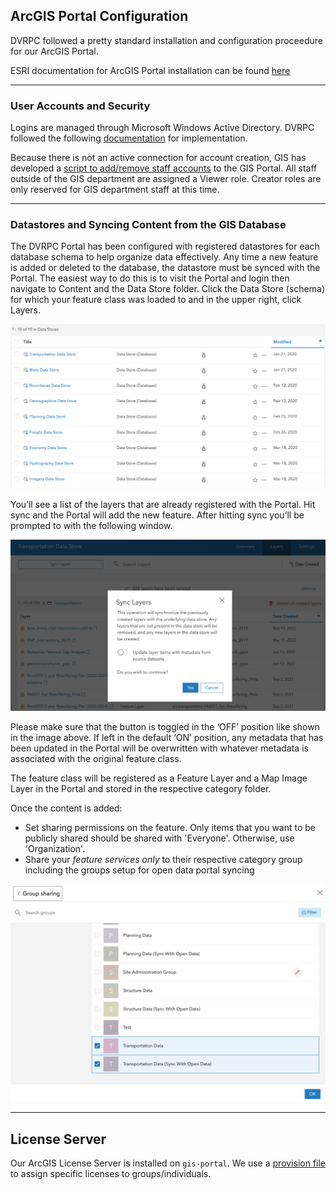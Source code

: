 ## ArcGIS Portal Configuration

DVRPC followed a pretty standard installation and configuration proceedure for our ArcGIS Portal.

ESRI documentation for ArcGIS Portal installation can be found [here](https://enterprise.arcgis.com/en/portal/latest/install/windows/installing-portal-for-arcgis.htm)

---
### User Accounts and Security

Logins are managed through Microsoft Windows Active Directory.  DVRPC followed the following [documentation](https://enterprise.arcgis.com/en/portal/latest/administer/windows/use-your-portal-with-ldap-and-portal-tier-authentication.htm) for implementation.

Because there is not an active connection for account creation, GIS has developed a [script to add/remove staff accounts](https://github.com/dvrpc/gis-admin/blob/main/agportal/update_staff_accts.py) to the GIS Portal.  All staff outside of the GIS department are assigned a Viewer role.  Creator roles are only reserved for GIS department staff at this time.

---
### Datastores and Syncing Content from the GIS Database

The DVRPC Portal has been configured with registered datastores for each database schema to help organize data effectively.  Any time a new feature is added or deleted to the database, the datastore must be synced with the Portal.  The easiest way to do this is to visit the Portal and login then navigate to Content and the Data Store folder.  Click the Data Store (schema) for which your feature class was loaded to and in the upper right, click Layers.

![ ](img/Datastores.png "Datastores")

You’ll see a list of the layers that are already registered with the Portal.  Hit sync and the Portal will add the new feature.  After hitting sync you’ll be prompted to with the following window. 

![ ](img/layers.png "Layers")

Please make sure that the button is toggled in the ‘OFF’ position like shown in the image above.  If left in the default ‘ON’ position, any metadata that has been updated in the Portal will be overwritten with whatever metadata is associated with the original feature class.

The feature class will be registered as a Feature Layer and a Map Image Layer in the Portal and stored in the respective category folder.

Once the content is added:

- Set sharing permissions on the feature.  Only items that you want to be publicly shared should be shared with 'Everyone'.  Otherwise, use 'Organization'.
- Share your *feature services only* to their respective category group including the groups setup for open data portal syncing

![ ](img/groupshare.png "Share")

---
## License Server

Our ArcGIS License Server is installed on `gis-portal`.  We use a [provision file](https://github.com/dvrpc/gis-admin/blob/main/agportal/license_server/ARCGIS.opt) to assign specific licenses to groups/individuals.
